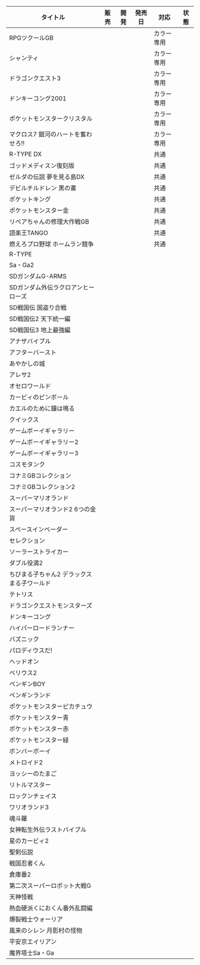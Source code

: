 | タイトル | 販売 | 開発 | 発売日 | 対応 | 状態 |
| ---- | ---- | ---- | ---- | ---- | ---- |
| RPGツクールGB |  |  |  | カラー専用 |  |
| シャンティ |  |  |  | カラー専用 |  |
| ドラゴンクエスト3 |  |  |  | カラー専用 |  |
| ドンキーコング2001 |  |  |  | カラー専用 |  |
| ポケットモンスタークリスタル |  |  |  | カラー専用 |  |
| マクロス7 銀河のハートを奮わせろ!! |  |  |  | カラー専用 |  |
| R-TYPE DX |  |  |  | 共通 |  |
| ゴッドメディスン復刻版 |  |  |  | 共通 |  |
| ゼルダの伝説 夢を見る島DX |  |  |  | 共通 |  |
| デビルチルドレン 黒の書 |  |  |  | 共通 |  |
| ポケットキング |  |  |  | 共通 |  |
| ポケットモンスター金 |  |  |  | 共通 |  |
| リペアちゃんの修理大作戦GB |  |  |  | 共通 |  |
| 語楽王TANGO |  |  |  | 共通 |  |
| 燃えろプロ野球 ホームラン競争 |  |  |  | 共通 |  |
| R-TYPE |  |  |  |  |  |
| Sa・Ga2 |  |  |  |  |  |
| SDガンダムG-ARMS |  |  |  |  |  |
| SDガンダム外伝ラクロアンヒーローズ |  |  |  |  |  |
| SD戦国伝 国盗り合戦 |  |  |  |  |  |
| SD戦国伝2 天下統一編 |  |  |  |  |  |
| SD戦国伝3 地上最強編 |  |  |  |  |  |
| アナザバイブル |  |  |  |  |  |
| アフターバースト |  |  |  |  |  |
| あやかしの城 |  |  |  |  |  |
| アレサ2 |  |  |  |  |  |
| オセロワールド |  |  |  |  |  |
| カービィのピンボール |  |  |  |  |  |
| カエルのために鐘は鳴る |  |  |  |  |  |
| クイックス |  |  |  |  |  |
| ゲームボーイギャラリー |  |  |  |  |  |
| ゲームボーイギャラリー2 |  |  |  |  |  |
| ゲームボーイギャラリー3 |  |  |  |  |  |
| コスモタンク |  |  |  |  |  |
| コナミGBコレクション |  |  |  |  |  |
| コナミGBコレクション2 |  |  |  |  |  |
| スーパーマリオランド |  |  |  |  |  |
| スーパーマリオランド2 6つの金貨 |  |  |  |  |  |
| スペースインベーダー |  |  |  |  |  |
| セレクション |  |  |  |  |  |
| ソーラーストライカー |  |  |  |  |  |
| ダブル役満2 |  |  |  |  |  |
| ちびまる子ちゃん2 デラックスまる子ワールド |  |  |  |  |  |
| テトリス |  |  |  |  |  |
| ドラゴンクエストモンスターズ |  |  |  |  |  |
| ドンキーコング |  |  |  |  |  |
| ハイパーロードランナー |  |  |  |  |  |
| バズニック |  |  |  |  |  |
| パロディウスだ! |  |  |  |  |  |
| ヘッドオン |  |  |  |  |  |
| ベリウス2 |  |  |  |  |  |
| ペンギンBOY |  |  |  |  |  |
| ペンギンランド |  |  |  |  |  |
| ポケットモンスターピカチュウ |  |  |  |  |  |
| ポケットモンスター青 |  |  |  |  |  |
| ポケットモンスター赤 |  |  |  |  |  |
| ポケットモンスター緑 |  |  |  |  |  |
| ボンバーボーイ |  |  |  |  |  |
| メトロイド2 |  |  |  |  |  |
| ヨッシーのたまご |  |  |  |  |  |
| リトルマスター |  |  |  |  |  |
| ロックンチェイス |  |  |  |  |  |
| ワリオランド3 |  |  |  |  |  |
| 魂斗羅 |  |  |  |  |  |
| 女神転生外伝ラストバイブル |  |  |  |  |  |
| 星のカービィ2 |  |  |  |  |  |
| 聖剣伝説 |  |  |  |  |  |
| 戦国忍者くん |  |  |  |  |  |
| 倉庫番2 |  |  |  |  |  |
| 第二次スーパーロボット大戦G |  |  |  |  |  |
| 天神怪戦 |  |  |  |  |  |
| 熱血硬派くにおくん番外乱闘編 |  |  |  |  |  |
| 爆裂戦士ウォーリア |  |  |  |  |  |
| 風来のシレン 月影村の怪物 |  |  |  |  |  |
| 平安京エイリアン |  |  |  |  |  |
| 魔界塔士Sa・Ga |  |  |  |  |  |
